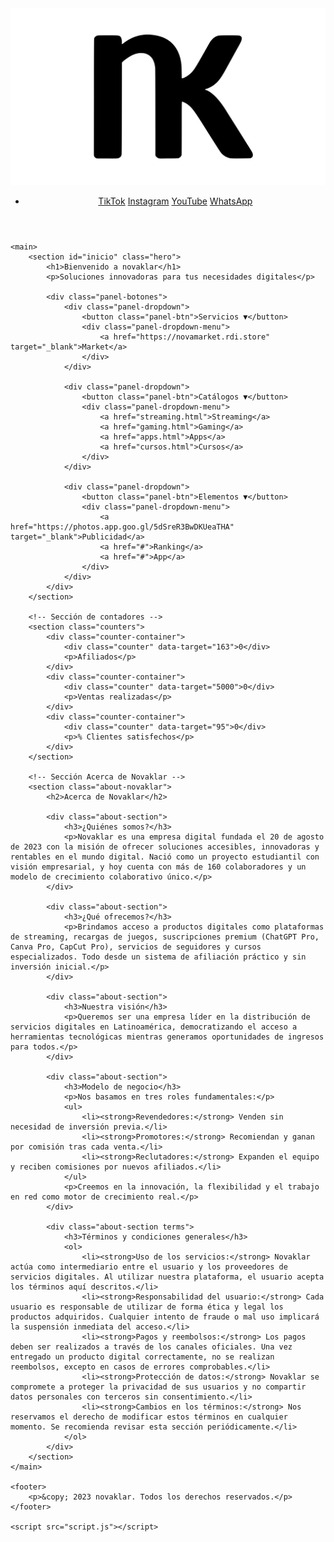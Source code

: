 <!DOCTYPE html>
<html lang="es">
<head>
    <meta charset="UTF-8">
    <meta name="viewport" content="width=device-width, initial-scale=1.0">
    <title>novaklar</title>
    <link rel="stylesheet" href="style.css">
    <link rel="preconnect" href="https://fonts.googleapis.com">
    <link rel="preconnect" href="https://fonts.gstatic.com" crossorigin>
    <link href="https://fonts.googleapis.com/css2?family=Work+Sans:wght@400;500;600;700&display=swap" rel="stylesheet">
    <link rel="icon" href="https://raw.githubusercontent.com/novaklar/web/refs/heads/main/Novaklar.svg" type="image/svg+xml">
</head>
<body>
    <header>
        <div class="logo-container">
            <img src="https://raw.githubusercontent.com/novaklar/web/refs/heads/main/Novaklar.svg" alt="novaklar Logo" class="logo">
        </div>
        <nav>
            <ul class="nav-links">
                <li class="social-links">
                    <a href="https://www.tiktok.com/@novaklar?_t=ZS-8wYRHKIgAeP&_r=1" target="_blank">TikTok</a>
                    <a href="https://www.instagram.com/novaklar.co?igsh=M2ZwOG91amJmamwx" target="_blank">Instagram</a>
                    <a href="https://youtube.com/@novaklar?si=l95-ZDJxJhrOwtOV" target="_blank">YouTube</a>
                    <a href="https://whatsapp.com/channel/0029VaMxlM0EVccFMEFw9u04" target="_blank">WhatsApp</a>
                </li>
            </ul>
            <div class="burger">
                <div class="line1"></div>
                <div class="line2"></div>
                <div class="line3"></div>
            </div>
        </nav>
    </header>

    <main>
        <section id="inicio" class="hero">
            <h1>Bienvenido a novaklar</h1>
            <p>Soluciones innovadoras para tus necesidades digitales</p>
            
            <div class="panel-botones">
                <div class="panel-dropdown">
                    <button class="panel-btn">Servicios ▼</button>
                    <div class="panel-dropdown-menu">
                        <a href="https://novamarket.rdi.store" target="_blank">Market</a>
                    </div>
                </div>
                
                <div class="panel-dropdown">
                    <button class="panel-btn">Catálogos ▼</button>
                    <div class="panel-dropdown-menu">
                        <a href="streaming.html">Streaming</a>
                        <a href="gaming.html">Gaming</a>
                        <a href="apps.html">Apps</a>
                        <a href="cursos.html">Cursos</a>
                    </div>
                </div>
                
                <div class="panel-dropdown">
                    <button class="panel-btn">Elementos ▼</button>
                    <div class="panel-dropdown-menu">
                        <a href="https://photos.app.goo.gl/5dSreR3BwDKUeaTHA" target="_blank">Publicidad</a>
                        <a href="#">Ranking</a>
                        <a href="#">App</a>
                    </div>
                </div>
            </div>
        </section>

        <!-- Sección de contadores -->
        <section class="counters">
            <div class="counter-container">
                <div class="counter" data-target="163">0</div>
                <p>Afiliados</p>
            </div>
            <div class="counter-container">
                <div class="counter" data-target="5000">0</div>
                <p>Ventas realizadas</p>
            </div>
            <div class="counter-container">
                <div class="counter" data-target="95">0</div>
                <p>% Clientes satisfechos</p>
            </div>
        </section>

        <!-- Sección Acerca de Novaklar -->
        <section class="about-novaklar">
            <h2>Acerca de Novaklar</h2>
            
            <div class="about-section">
                <h3>¿Quiénes somos?</h3>
                <p>Novaklar es una empresa digital fundada el 20 de agosto de 2023 con la misión de ofrecer soluciones accesibles, innovadoras y rentables en el mundo digital. Nació como un proyecto estudiantil con visión empresarial, y hoy cuenta con más de 160 colaboradores y un modelo de crecimiento colaborativo único.</p>
            </div>
            
            <div class="about-section">
                <h3>¿Qué ofrecemos?</h3>
                <p>Brindamos acceso a productos digitales como plataformas de streaming, recargas de juegos, suscripciones premium (ChatGPT Pro, Canva Pro, CapCut Pro), servicios de seguidores y cursos especializados. Todo desde un sistema de afiliación práctico y sin inversión inicial.</p>
            </div>
            
            <div class="about-section">
                <h3>Nuestra visión</h3>
                <p>Queremos ser una empresa líder en la distribución de servicios digitales en Latinoamérica, democratizando el acceso a herramientas tecnológicas mientras generamos oportunidades de ingresos para todos.</p>
            </div>
            
            <div class="about-section">
                <h3>Modelo de negocio</h3>
                <p>Nos basamos en tres roles fundamentales:</p>
                <ul>
                    <li><strong>Revendedores:</strong> Venden sin necesidad de inversión previa.</li>
                    <li><strong>Promotores:</strong> Recomiendan y ganan por comisión tras cada venta.</li>
                    <li><strong>Reclutadores:</strong> Expanden el equipo y reciben comisiones por nuevos afiliados.</li>
                </ul>
                <p>Creemos en la innovación, la flexibilidad y el trabajo en red como motor de crecimiento real.</p>
            </div>
            
            <div class="about-section terms">
                <h3>Términos y condiciones generales</h3>
                <ol>
                    <li><strong>Uso de los servicios:</strong> Novaklar actúa como intermediario entre el usuario y los proveedores de servicios digitales. Al utilizar nuestra plataforma, el usuario acepta los términos aquí descritos.</li>
                    <li><strong>Responsabilidad del usuario:</strong> Cada usuario es responsable de utilizar de forma ética y legal los productos adquiridos. Cualquier intento de fraude o mal uso implicará la suspensión inmediata del acceso.</li>
                    <li><strong>Pagos y reembolsos:</strong> Los pagos deben ser realizados a través de los canales oficiales. Una vez entregado un producto digital correctamente, no se realizan reembolsos, excepto en casos de errores comprobables.</li>
                    <li><strong>Protección de datos:</strong> Novaklar se compromete a proteger la privacidad de sus usuarios y no compartir datos personales con terceros sin consentimiento.</li>
                    <li><strong>Cambios en los términos:</strong> Nos reservamos el derecho de modificar estos términos en cualquier momento. Se recomienda revisar esta sección periódicamente.</li>
                </ol>
            </div>
        </section>
    </main>

    <footer>
        <p>&copy; 2023 novaklar. Todos los derechos reservados.</p>
    </footer>

    <script src="script.js"></script>
</body>
</html>
